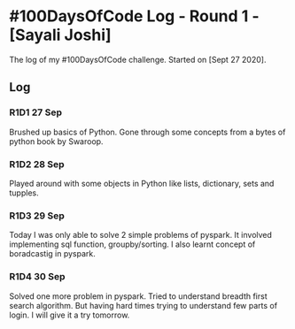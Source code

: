 # #100DaysOfCode Log - Round 1 - [Sayali Joshi]

The log of my #100DaysOfCode challenge. Started on [Sept 27 2020].

## Log

### R1D1 27 Sep
Brushed up basics of Python. Gone through some concepts from a bytes of python book by Swaroop.

### R1D2 28 Sep
Played around with some objects in Python like lists, dictionary, sets and tupples.

### R1D3 29 Sep
Today I was only able to solve 2 simple  problems of pyspark. It involved implementing sql function, groupby/sorting.
I also learnt concept of boradcastig in pyspark. 

### R1D4 30 Sep
Solved one more problem in pyspark. Tried to understand breadth first search algorithm. But having hard times trying to understand few parts of login. I will give it a try tomorrow.
